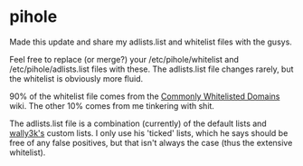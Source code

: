 # pihole
Made this update and share my adlists.list and whitelist files with the gusys.

Feel free to replace (or merge?) your /etc/pihole/whitelist and /etc/pihole/adlists.list files with these.  The adlists.list file changes rarely, but the whitelist is obviously more fluid.

90% of the whitelist file comes from the <a href="https://discourse.pi-hole.net/t/commonly-whitelisted-domains/212">Commonly Whitelisted Domains</a> wiki.  The other 10% comes from me tinkering with shit.

The adlists.list file is a combination (currently) of the default lists and <a href="https://wally3k.github.io/">wally3k's</a> custom lists.  I only use his 'ticked' lists, which he says should be free of any false positives, but that isn't always the case (thus the extensive whitelist).
